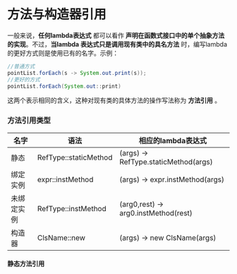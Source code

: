 方法与构造器引用
==========================
一般来说，**任何lambda表达式** 都可以看作 **声明在函数式接口中的单个抽象方法的实现**。不过，**当lambda
表达式只是调用现有类中的具名方法** 时，编写lambda的更好方式则是使用已有的名字。示例：
```java
//普通方式
pointList.forEach(s -> System.out.print(s));
//更好的方式
pointList.forEach(System.out::print)
```
这两个表示相同的含义，这种对现有类的具体方法的操作写法称为 **方法引用** 。

### 方法引用类型

名字|语法|相应的lambda表达式
----|---|-----------------
静态|RefType::staticMethod|(args) -> RefType.staticMethod(args)
绑定实例|expr::instMethod|(args) -> expr.instMethod(args)
未绑定实例|RefType::instMethod|(arg0,rest) -> arg0.instMethod(rest)
构造器|ClsName::new|(args) -> new ClsName(args)

#### 静态方法引用
